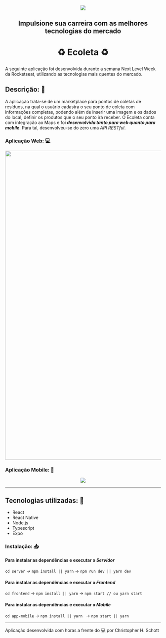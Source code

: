 <h1 align="center"><img src="https://i.ibb.co/Kbpy6hM/new.png" /></h1>
<h2 align="center">Impulsione sua carreira com as melhores tecnologias do mercado</h2>

# <p align="center">:recycle: Ecoleta :recycle:</p>

A seguinte aplicação foi desenvolvida durante a semana Next Level Week da Rocketseat, utilizando as tecnologias mais quentes do mercado.

## Descrição: :page_facing_up:

A aplicação trata-se de um marketplace para pontos de coletas de resíduos, na qual o usuário cadastra o seu ponto de coleta com informações completas, podendo além de inserir uma imagem e os dados do local, definir os produtos que o seu ponto irá receber. O Ecoleta conta com integração ao Maps e foi <strong><i>desenvolvida tanto para web quanto para mobile</i></strong>. Para tal, desenvolveu-se do zero uma <i>API RESTful</i>.

### Aplicação Web: :computer:

<p align="center">
  <img src="https://github.com/ChristopherHauschild/next-level-week-ecoleta/blob/master/Web.gif?raw=true" width="1000px"/>
</p>

### Aplicação Mobile: :iphone:

<p align="center">
  <img src="https://github.com/ChristopherHauschild/next-level-week-ecoleta/blob/master/Mobile.gif?raw=true" />
</p>

<hr/>

## Tecnologias utilizadas: :rocket:

<ul>
  <li>React</li>
  <li>React Native</li>
  <li>Node.js</li>
  <li>Typescript</li>
  <li>Expo</li>
</ul>

### Instalação: :inbox_tray:

#### Para instalar as dependências e executar o <i>Servidor</i>

``` cd server ``` -> 
``` npm install || yarn ``` -> 
``` npm run dev || yarn dev ```

#### Para instalar as dependências e executar o <i>Frontend</i>

``` cd frontend ``` -> 
``` npm install || yarn ``` -> 
``` npm start // ou yarn start ```

#### Para instalar as dependências e executar o <i>Mobile</i>

``` cd app-mobile ``` -> 
``` npm install || yarn  ``` -> 
``` npm start || yarn ```


<hr>

Aplicação desenvolvida com horas a frente do :computer: por Christopher H. Schott


